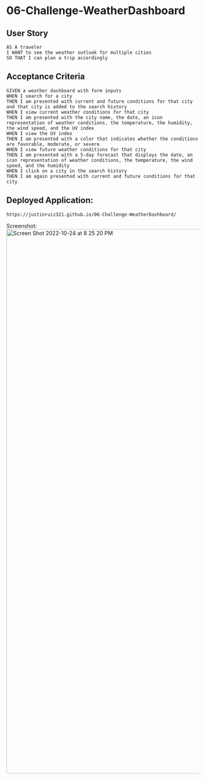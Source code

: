 # 06-Challenge-WeatherDashboard
## User Story

```
AS A traveler
I WANT to see the weather outlook for multiple cities
SO THAT I can plan a trip accordingly
```

## Acceptance Criteria

```
GIVEN a weather dashboard with form inputs
WHEN I search for a city
THEN I am presented with current and future conditions for that city and that city is added to the search history
WHEN I view current weather conditions for that city
THEN I am presented with the city name, the date, an icon representation of weather conditions, the temperature, the humidity, the wind speed, and the UV index
WHEN I view the UV index
THEN I am presented with a color that indicates whether the conditions are favorable, moderate, or severe
WHEN I view future weather conditions for that city
THEN I am presented with a 5-day forecast that displays the date, an icon representation of weather conditions, the temperature, the wind speed, and the humidity
WHEN I click on a city in the search history
THEN I am again presented with current and future conditions for that city
```

## Deployed Application:
```
https://justinruiz321.github.io/06-Challenge-WeatherDashboard/
```


Screenshot:
<img width="1425" alt="Screen Shot 2022-10-24 at 8 25 20 PM" src="https://user-images.githubusercontent.com/107062112/197654531-ed113387-68d7-4bcb-9c95-48db45cc01cc.png">


